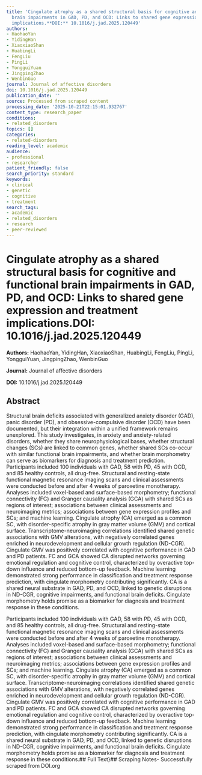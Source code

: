 ```yaml
---
title: 'Cingulate atrophy as a shared structural basis for cognitive and functional
  brain impairments in GAD, PD, and OCD: Links to shared gene expression and treatment
  implications.**DOI:** 10.1016/j.jad.2025.120449'
authors:
- HaohaoYan
- YidingHan
- XiaoxiaoShan
- HuabingLi
- FengLiu
- PingLi
- YongguiYuan
- JingpingZhao
- WenbinGuo
journal: Journal of affective disorders
doi: 10.1016/j.jad.2025.120449
publication_date: ''
source: Processed from scraped content
processing_date: '2025-10-21T22:15:01.932767'
content_type: research_paper
conditions:
- related_disorders
topics: []
categories:
- related-disorders
reading_level: academic
audience:
- professional
- researcher
patient_friendly: false
search_priority: standard
keywords:
- clinical
- genetic
- cognitive
- treatment
search_tags:
- academic
- related_disorders
- research
- peer-reviewed
---
```


# Cingulate atrophy as a shared structural basis for cognitive and functional brain impairments in GAD, PD, and OCD: Links to shared gene expression and treatment implications.**DOI:** 10.1016/j.jad.2025.120449

**Authors:** HaohaoYan, YidingHan, XiaoxiaoShan, HuabingLi, FengLiu, PingLi, YongguiYuan, JingpingZhao, WenbinGuo

**Journal:** Journal of affective disorders

**DOI:** 10.1016/j.jad.2025.120449

## Abstract

Structural brain deficits associated with generalized anxiety disorder (GAD), panic disorder (PD), and obsessive-compulsive disorder (OCD) have been documented, but their integration within a unified framework remains unexplored. This study investigates, in anxiety and anxiety-related disorders, whether they share neurophysiological bases, whether structural changes (SCs) are linked to common genes, whether shared SCs co-occur with similar functional brain impairments, and whether brain morphometry can serve as biomarkers for diagnosis and treatment prediction.
Participants included 100 individuals with GAD, 58 with PD, 45 with OCD, and 85 healthy controls, all drug-free. Structural and resting-state functional magnetic resonance imaging scans and clinical assessments were conducted before and after 4 weeks of paroxetine monotherapy. Analyses included voxel-based and surface-based morphometry; functional connectivity (FC) and Granger causality analysis (GCA) with shared SCs as regions of interest; associations between clinical assessments and neuroimaging metrics; associations between gene expression profiles and SCs; and machine learning.
Cingulate atrophy (CA) emerged as a common SC, with disorder-specific atrophy in gray matter volume (GMV) and cortical surface. Transcriptome-neuroimaging correlations identified shared genetic associations with GMV alterations, with negatively correlated genes enriched in neurodevelopment and cellular growth regulation (ND-CGR). Cingulate GMV was positively correlated with cognitive performance in GAD and PD patients. FC and GCA showed CA disrupted networks governing emotional regulation and cognitive control, characterized by overactive top-down influence and reduced bottom-up feedback. Machine learning demonstrated strong performance in classification and treatment response prediction, with cingulate morphometry contributing significantly.
CA is a shared neural substrate in GAD, PD, and OCD, linked to genetic disruptions in ND-CGR, cognitive impairments, and functional brain deficits. Cingulate morphometry holds promise as a biomarker for diagnosis and treatment response in these conditions.

Participants included 100 individuals with GAD, 58 with PD, 45 with OCD, and 85 healthy controls, all drug-free. Structural and resting-state functional magnetic resonance imaging scans and clinical assessments were conducted before and after 4 weeks of paroxetine monotherapy. Analyses included voxel-based and surface-based morphometry; functional connectivity (FC) and Granger causality analysis (GCA) with shared SCs as regions of interest; associations between clinical assessments and neuroimaging metrics; associations between gene expression profiles and SCs; and machine learning.
Cingulate atrophy (CA) emerged as a common SC, with disorder-specific atrophy in gray matter volume (GMV) and cortical surface. Transcriptome-neuroimaging correlations identified shared genetic associations with GMV alterations, with negatively correlated genes enriched in neurodevelopment and cellular growth regulation (ND-CGR). Cingulate GMV was positively correlated with cognitive performance in GAD and PD patients. FC and GCA showed CA disrupted networks governing emotional regulation and cognitive control, characterized by overactive top-down influence and reduced bottom-up feedback. Machine learning demonstrated strong performance in classification and treatment response prediction, with cingulate morphometry contributing significantly.
CA is a shared neural substrate in GAD, PD, and OCD, linked to genetic disruptions in ND-CGR, cognitive impairments, and functional brain deficits. Cingulate morphometry holds promise as a biomarker for diagnosis and treatment response in these conditions.## Full Text}## Scraping Notes- Successfully scraped from DOI.org